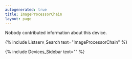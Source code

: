 ```yaml
---
autogenerated: true
title: ImageProcessorChain
layout: page
---
```


Nobody contributed information about this device.

{% include Listserv_Search text="ImageProcessorChain" %}

{% include Devices_Sidebar text="" %}
